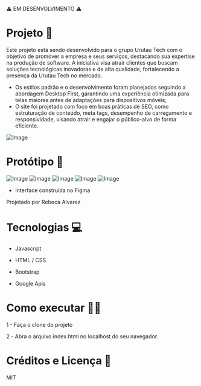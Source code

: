 ⚠️ EM DESENVOLVIMENTO ⚠️

# Projeto 🚀
Este projeto está sendo desenvolvido para o grupo Urutau Tech com o objetivo de promover a empresa e seus serviços, destacando sua expertise na produção de software. A iniciativa visa atrair clientes que buscam soluções tecnológicas inovadoras e de alta qualidade, fortalecendo a presença da Urutau Tech no mercado.

* Os estilos padrão e o desenvolvimento foram planejados seguindo a abordagem Desktop First, garantindo uma experiência otimizada para telas maiores antes de adaptações para dispositivos móveis;
* O site foi projetado com foco em boas práticas de SEO, como estruturação de conteúdo, meta tags, desempenho de carregamento e responsividade, visando atrair e engajar o público-alvo de forma eficiente.

![Image](https://github.com/user-attachments/assets/217b004c-27aa-45f8-8fb8-d9cf0ef2b982)

# Protótipo 🎨 
![Image](https://github.com/user-attachments/assets/70386a4e-59fd-4a94-a6f8-337b16656497)
![Image](https://github.com/user-attachments/assets/30a58aa7-78eb-43d3-9e68-ea49194871f3)
![Image](https://github.com/user-attachments/assets/59717229-62cb-4074-91b7-a4a9f6044601)
![Image](https://github.com/user-attachments/assets/bf9e385a-8359-48a0-80df-fd0232a7af04)
![Image](https://github.com/user-attachments/assets/42c6fc63-0e8b-4144-bbcd-e8147da03876)

* Interface construída no Figma


Projetado por Rebeca Alvarez


# Tecnologias 💻
* Javascript

* HTML / CSS

* Bootstrap

* Google Apis

# Como executar 👩‍💻
1 - Faça o clone do projeto 

2 - Abra o arquivo index.html no localhost do seu navegador.

# Créditos e Licença 📜

MIT
